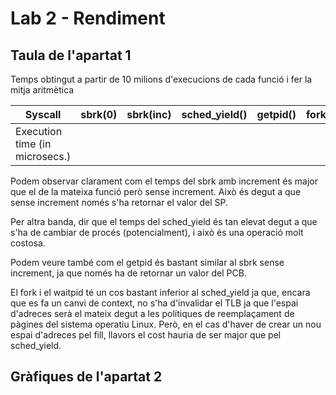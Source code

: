 # Lab 2 - Rendiment


## Taula de l'apartat 1

Temps obtingut a partir de 10 milions d'execucions de cada funció i fer la mitja aritmètica

| Syscall                        | sbrk(0) | sbrk(inc) | sched_yield() | getpid() | fork/waitpid |
|--------------------------------|---------|-----------|---------------|----------|--------------|
| Execution time (in microsecs.) |         |           |               |          |              |


Podem observar clarament com el temps del sbrk amb increment és major que el de la mateixa
funció però sense increment. Això és degut a que sense increment només s'ha retornar el valor del
SP.

Per altra banda, dir que el temps del sched_yield és tan elevat degut a que s'ha de cambiar de procés
(potencialment), i això és una operació molt costosa.

Podem veure també com el getpid és bastant similar al sbrk sense increment, ja que només ha de
retornar un valor del PCB.

El fork i el waitpid té un cos bastant inferior al sched_yield ja que, encara que es fa un canvi de
context, no s'ha d'invalidar el TLB ja que l'espai d'adreces serà el mateix degut a les polítiques de
reemplaçament de pàgines del sistema operatiu Linux. Però, en el cas d'haver de crear un nou espai
d'adreces pel fill, llavors el cost hauria de ser major que pel sched_yield.


## Gràfiques de l'apartat 2
